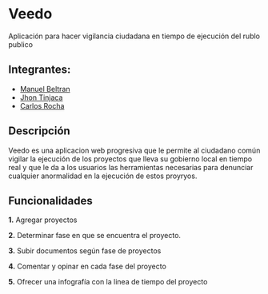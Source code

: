 # Veedo

Aplicación para hacer vigilancia ciudadana en tiempo de ejecución del rublo publico


## Integrantes:

* [Manuel Beltran](https://github.com/reiker18)
* [Jhon Tinjaca](https://github.com/jtnjkb)
* [Carlos Rocha](https://github.com/moirouhs)


## Descripción

Veedo es una aplicacion web progresiva que le permite al ciudadano común vigilar la ejecución de los proyectos que lleva su gobierno local en tiempo real y que le da a los usuarios las herramientas necesarias para denunciar cualquier anormalidad en la ejecución de estos proyryos.

## Funcionalidades

**1.** Agregar proyectos

**2.** Determinar fase en que se encuentra el proyecto.

**3.** Subir documentos según fase de proyectos

**4.** Comentar y opinar en cada fase del proyecto

**5.** Ofrecer una infografía con la linea de tiempo del proyecto
